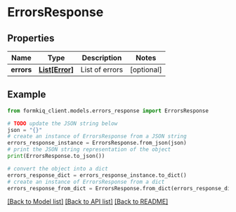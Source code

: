 # ErrorsResponse


## Properties

Name | Type | Description | Notes
------------ | ------------- | ------------- | -------------
**errors** | [**List[Error]**](Error.md) | List of errors | [optional] 

## Example

```python
from formkiq_client.models.errors_response import ErrorsResponse

# TODO update the JSON string below
json = "{}"
# create an instance of ErrorsResponse from a JSON string
errors_response_instance = ErrorsResponse.from_json(json)
# print the JSON string representation of the object
print(ErrorsResponse.to_json())

# convert the object into a dict
errors_response_dict = errors_response_instance.to_dict()
# create an instance of ErrorsResponse from a dict
errors_response_from_dict = ErrorsResponse.from_dict(errors_response_dict)
```
[[Back to Model list]](../README.md#documentation-for-models) [[Back to API list]](../README.md#documentation-for-api-endpoints) [[Back to README]](../README.md)


